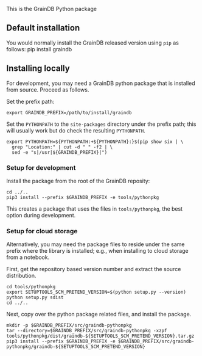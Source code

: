 This is the GrainDB Python package

## Default installation

You would normally install the GrainDB released version using `pip` as follows:
    pip install graindb

## Installing locally

For development, you may need a GrainDB python package that is installed from source.
Proceed as follows.

Set the prefix path:

    export GRAINDB_PREFIX=/path/to/install/graindb

Set the `PYTHONPATH` to the `site-packages` directory under the prefix path;
this will usually work but do check the resulting `PYTHONPATH`.

    export PYTHONPATH=${PYTHONPATH:+${PYTHONPATH}:}$(pip show six | \
      grep "Location:" | cut -d " " -f2 | \
      sed -e "s|/usr|${GRAINDB_PREFIX}|")

### Setup for development

Install the package from the root of the GrainDB reposity:

    cd ../..
    pip3 install --prefix $GRAINDB_PREFIX -e tools/pythonpkg

This creates a package that uses the files in `tools/pythonpkg`, the
best option during development.

### Setup for cloud storage

Alternatively, you may need the package files to reside under the same
prefix where the library is installed; e.g., when installing to cloud
storage from a notebook.

First, get the repository based version number and extract the source distribution.

    cd tools/pythonpkg
    export SETUPTOOLS_SCM_PRETEND_VERSION=$(python setup.py --version)
    python setup.py sdist
    cd ../..
 
Next, copy over the python package related files, and install the package.

    mkdir -p $GRAINDB_PREFIX/src/graindb-pythonpkg
    tar --directory=$GRAINDB_PREFIX/src/graindb-pythonpkg -xzpf tools/pythonpkg/dist/graindb-${SETUPTOOLS_SCM_PRETEND_VERSION}.tar.gz
    pip3 install --prefix $GRAINDB_PREFIX -e $GRAINDB_PREFIX/src/graindb-pythonpkg/graindb-${SETUPTOOLS_SCM_PRETEND_VERSION}
